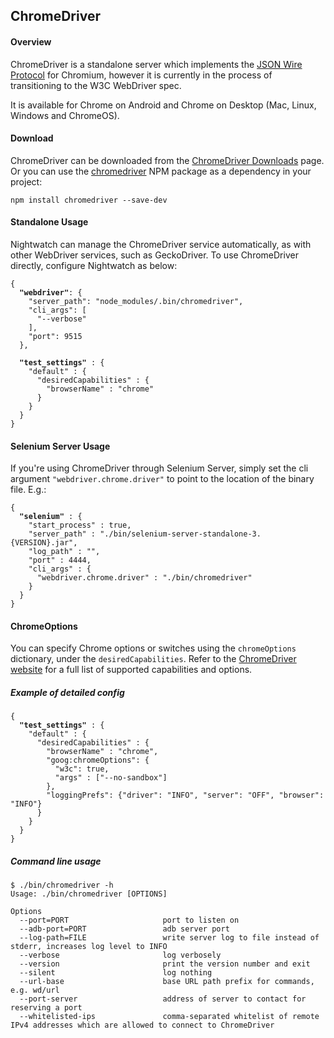 ## ChromeDriver

#### Overview
ChromeDriver is a standalone server which implements the [JSON Wire Protocol](https://github.com/SeleniumHQ/selenium/wiki/JsonWireProtocol) for Chromium, however it is currently in the process of transitioning to the W3C WebDriver spec.

It is available for Chrome on Android and Chrome on Desktop (Mac, Linux, Windows and ChromeOS).


#### Download

ChromeDriver can be downloaded from the [ChromeDriver Downloads](https://chromedriver.chromium.org/downloads) page. Or you can use the [chromedriver](https://www.npmjs.com/package/chromedriver) NPM package as a dependency in your project:

<pre><code class="language-bash">npm install chromedriver --save-dev</code></pre>

#### Standalone Usage

Nightwatch can manage the ChromeDriver service automatically, as with other WebDriver services, such as GeckoDriver. To use ChromeDriver directly, configure Nightwatch as below:

<pre><code class="language-javascript">{ 
  <strong>"webdriver"</strong>: {
    "server_path": "node_modules/.bin/chromedriver",
    "cli_args": [
      "--verbose"
    ],
    "port": 9515
  },
  
  <strong>"test_settings"</strong> : {
    "default" : {
      "desiredCapabilities" : {
        "browserName" : "chrome"
      }
    }
  }
}
</code></pre>

#### Selenium Server Usage

If you're using ChromeDriver through Selenium Server, simply set the cli argument `"webdriver.chrome.driver"` to point to the location of the binary file. E.g.:

<pre><code class="language-javascript">{
  <strong>"selenium"</strong> : {
    "start_process" : true,
    "server_path" : "./bin/selenium-server-standalone-3.{VERSION}.jar",
    "log_path" : "",
    "port" : 4444,
    "cli_args" : {
      "webdriver.chrome.driver" : "./bin/chromedriver"
    }
  }
}</code></pre>

<p></p>

#### ChromeOptions
You can specify Chrome options or switches using the `chromeOptions` dictionary, under the `desiredCapabilities`. Refer to the [ChromeDriver website](https://sites.google.com/a/chromium.org/chromedriver/capabilities#TOC-chromeOptions-object) for a full list of supported capabilities and options.

##### Example of detailed config
<pre><code class="language-javascript">{ 
  <strong>"test_settings"</strong> : {
    "default" : {
      "desiredCapabilities" : {
        "browserName" : "chrome",
        "goog:chromeOptions": {
          "w3c": true,
          "args" : ["--no-sandbox"]
        },
        "loggingPrefs": {"driver": "INFO", "server": "OFF", "browser": "INFO"}
      }
    }
  }
}
</code></pre>

##### Command line usage

<pre><code>$ ./bin/chromedriver -h
Usage: ./bin/chromedriver [OPTIONS]

Options
  --port=PORT                     port to listen on
  --adb-port=PORT                 adb server port
  --log-path=FILE                 write server log to file instead of stderr, increases log level to INFO
  --verbose                       log verbosely
  --version                       print the version number and exit
  --silent                        log nothing
  --url-base                      base URL path prefix for commands, e.g. wd/url
  --port-server                   address of server to contact for reserving a port
  --whitelisted-ips               comma-separated whitelist of remote IPv4 addresses which are allowed to connect to ChromeDriver
</code></pre>
